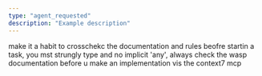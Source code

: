 ```yaml
---
type: "agent_requested"
description: "Example description"
---
```


make it a habit to crosschekc the documentation and rules beofre startin a task, you mst strungly type and no implicit 'any', always check the wasp documentation before u make an implementation vis the context7 mcp
